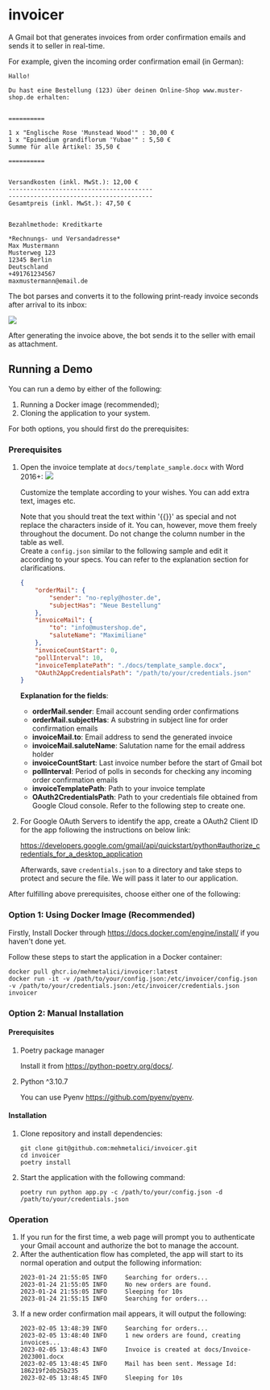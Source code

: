 # invoicer
A Gmail bot that generates invoices from order confirmation emails and sends it to seller in real-time.

For example, given the incoming order confirmation email (in German):

```
Hallo!

Du hast eine Bestellung (123) über deinen Online-Shop www.muster-shop.de erhalten:


==========

1 x "Englische Rose 'Munstead Wood'" : 30,00 €
1 x "Epimedium grandiflorum 'Yubae'" : 5,50 €
Summe für alle Artikel: 35,50 €

==========


Versandkosten (inkl. MwSt.): 12,00 €
----------------------------------------
----------------------------------------
Gesamtpreis (inkl. MwSt.): 47,50 €


Bezahlmethode: Kreditkarte

*Rechnungs- und Versandadresse*
Max Mustermann
Musterweg 123
12345 Berlin
Deutschland
+491761234567
maxmustermann@email.de
```

The bot parses and converts it to the following print-ready invoice seconds after arrival to its inbox:

![](docs/template_customer-1.png)

After generating the invoice above, the bot sends it to the seller with email as attachment.

## Running a Demo
You can run a demo by either of the following:
1. Running a Docker image (recommended);
2. Cloning the application to your system. 

For both options, you should first do the prerequisites:
### Prerequisites
1. Open the invoice template at `docs/template_sample.docx` with Word 2016+:
![](docs/template_ex-1.png)


    Customize the template according to your wishes. You can add extra text, images etc.

    Note that you should treat the text within '{{}}' as special and not replace the characters inside of it. You can, however, move them freely throughout the document. Do not change the column number in the table as well.   
    Create a `config.json` similar to the following sample and edit it according to your specs. You can refer to the explanation section for clarifications.
    ```json
    {
        "orderMail": {
            "sender": "no-reply@hoster.de",
            "subjectHas": "Neue Bestellung"
        },
        "invoiceMail": {
            "to": "info@mustershop.de",
            "saluteName": "Maximiliane"
        },
        "invoiceCountStart": 0,
        "pollInterval": 10,
        "invoiceTemplatePath": "./docs/template_sample.docx",
        "OAuth2AppCredentialsPath": "/path/to/your/credentials.json"
    }
    ```
    **Explanation for the fields**:
    - **orderMail.sender**: Email account sending order confirmations
    - **orderMail.subjectHas**: A substring in subject line for order confirmation emails
    - **invoiceMail.to**: Email address to send the generated invoice
    - **invoiceMail.saluteName**: Salutation name for the email address holder
    - **invoiceCountStart**: Last invoice number before the start of Gmail bot
    - **pollInterval**: Period of polls in seconds for checking any incoming order confirmation emails 
    - **invoiceTemplatePath**: Path to your invoice template 
    - **OAuth2CredentialsPath**: Path to your credentials file obtained from Google Cloud console. Refer to the following step to create one.

5. For Google OAuth Servers to identify the app, create a OAuth2 Client ID for the app following the instructions on below link:

     https://developers.google.com/gmail/api/quickstart/python#authorize_credentials_for_a_desktop_application 

    Afterwards, save `credentials.json` to a directory and take steps to protect and secure the file. We will pass it later to our application.


After fulfilling above prerequisites, choose either one of the following:
### Option 1: Using Docker Image (Recommended)
Firstly, Install Docker through https://docs.docker.com/engine/install/ if you haven't done yet.

Follow these steps to start the application in a Docker container:

```
docker pull ghcr.io/mehmetalici/invoicer:latest
docker run -it -v /path/to/your/config.json:/etc/invoicer/config.json -v /path/to/your/credentials.json:/etc/invoicer/credentials.json invoicer 
```

### Option 2: Manual Installation
#### Prerequisites
1. Poetry package manager
    
    Install it from https://python-poetry.org/docs/.

2. Python ^3.10.7

    You can use Pyenv https://github.com/pyenv/pyenv.

#### Installation
1. Clone repository and install dependencies:
    ```
    git clone git@github.com:mehmetalici/invoicer.git
    cd invoicer
    poetry install
    ```

2. Start the application with the following command:
    ```
    poetry run python app.py -c /path/to/your/config.json -d /path/to/your/credentials.json
    ```

### Operation
1. If you run for the first time, a web page will prompt you to authenticate your Gmail account and authorize the bot to manage the account.
2. After the authentication flow has completed, the app will start to its normal operation and output the following information:
    ```
    2023-01-24 21:55:05 INFO     Searching for orders...
    2023-01-24 21:55:05 INFO     No new orders are found.
    2023-01-24 21:55:05 INFO     Sleeping for 10s
    2023-01-24 21:55:15 INFO     Searching for orders...
    ```
3. If a new order confirmation mail appears, it will output the following:
    ```
    2023-02-05 13:48:39 INFO     Searching for orders...
    2023-02-05 13:48:40 INFO     1 new orders are found, creating invoices...
    2023-02-05 13:48:43 INFO     Invoice is created at docs/Invoice-2023001.docx
    2023-02-05 13:48:45 INFO     Mail has been sent. Message Id: 186219f2db25b235
    2023-02-05 13:48:45 INFO     Sleeping for 10s
    ```